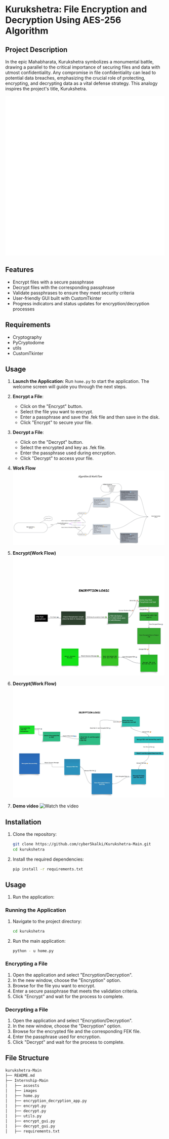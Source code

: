# Kurukshetra: File Encryption and Decryption Using AES-256 Algorithm

## Project Description
In the epic Mahabharata, Kurukshetra symbolizes a monumental battle, drawing a parallel to the critical importance of securing files and data with utmost confidentiality. Any compromise in file confidentiality can lead to potential data breaches, emphasizing the crucial role of protecting, encrypting, and decrypting data as a vital defense strategy. This analogy inspires the project's title, Kurukshetra.

![Kurukshetra](/Internship-Main/images/kurukshetra.gif)

## Features
- Encrypt files with a secure passphrase
- Decrypt files with the corresponding passphrase
- Validate passphrases to ensure they meet security criteria
- User-friendly GUI built with CustomTkinter
- Progress indicators and status updates for encryption/decryption processes

## Requirements
- Cryptography
- PyCryptodome
- utils
- CustomTkinter

## Usage
1. **Launch the Application**:
   Run `home.py` to start the application. The welcome screen will guide you through the next steps.

2. **Encrypt a File**:
    - Click on the "Encrypt" button.
    - Select the file you want to encrypt.
    - Enter a passphrase and save the .fek file and then save in the disk.
    - Click "Encrypt" to secure your file.

3. **Decrypt a File**:
    - Click on the "Decrypt" button.
    - Select the encrypted and key as .fek file.
    - Enter the passphrase used during encryption.
    - Click "Decrypt" to access your file.

4. **Work Flow**
![Flowchat](src/Flowchat.jpeg)

5. **Encrypt(Work Flow)**
![Encrypt](src/Encrypt.jpeg)

6. **Decrypt(Work Flow)**
![Decrypt](src/Decrypt.jpeg)

7. **Demo video**
![Watch the video](https://drive.google.com/file/d/1PQQepLfM7AC0A-OVkK75TcMMQ2jjSzTy/view?usp=sharing)

## Installation
1. Clone the repository:
    ```sh
    git clone https://github.com/cyber5kalki/Kurukshetra-Main.git
    cd kurukshetra
    ```

2. Install the required dependencies:
    ```sh
    pip install -r requirements.txt
    ```

## Usage
1. Run the application:


### Running the Application
1. Navigate to the project directory:
    ```sh
    cd kurukshetra
    ```

2. Run the main application:
    ```sh
    python - u home.py
    ```

### Encrypting a File
1. Open the application and select "Encryption/Decryption".
2. In the new window, choose the "Encryption" option.
3. Browse for the file you want to encrypt.
4. Enter a secure passphrase that meets the validation criteria.
5. Click "Encrypt" and wait for the process to complete.

### Decrypting a File
1. Open the application and select "Encryption/Decryption".
2. In the new window, choose the "Decryption" option.
3. Browse for the encrypted file and the corresponding FEK file.
4. Enter the passphrase used for encryption.
5. Click "Decrypt" and wait for the process to complete.

## File Structure
```plaintext
kurukshetra-Main
├── README.md
├── Internship-Main
│   ├── assests
│   ├── images
│   ├── home.py
│   ├── encryption_decryption_app.py
│   ├── encrypt.py
│   ├── decrypt.py
│   ├── utils.py
│   ├── encrypt_gui.py
│   ├── decrypt_gui.py
│   ├── requirements.txt

